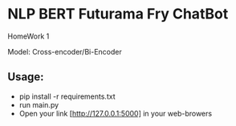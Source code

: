 # NLP BERT Futurama Fry ChatBot
HomeWork 1

Model: Cross-encoder/Bi-Encoder

## Usage:
+ pip install -r requirements.txt
+ run main.py
+ Open your link [http://127.0.0.1:5000] in your web-browers 
